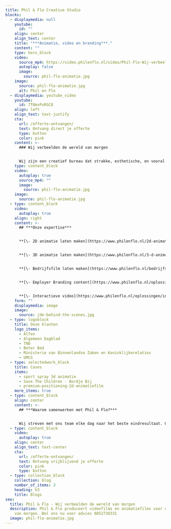 ```yaml
---
title: Phil & Flo Creative Studio
blocks:
  - displaymedia: null
    youtube:
      id: ""
    align: center
    align_text: center
    title: "***Animatie, video en branding***."
    content: ""
    type: hero_block
    video:
      source_mp4: https://video.philenflo.nl/video/Phil-Flo-Wij-verbeelden-de-wereld-van-morgen.mp4
      autoplay: false
      image:
        source: phil-flo-animatie.jpg
    image:
      source: phil-flo-animatie.jpg
      alt: Phil en Flo
  - displaymedia: youtube_video
    youtube:
      id: 7TOmvPxRGC8
    align: left
    align_text: text-justify
    cta:
      url: /offerte-ontvangen/
      text: Ontvang direct je offerte
      type: button
      color: pink
    content: >-
      ### Wij verbeelden de wereld van morgen


      Wij zijn een creatief bureau dat strakke, esthetische, en vooral mooie videofilms en animaties maakt. Op deze manier helpen wij onze klanten hun producten en diensten zo effectief mogelijk te vertalen voor hun publiek. We verbeelden de Wereld van Morgen. Om dit te bereiken zetten we onze creativiteit in voor sectoren die in onze ogen het verschil gaan maken.
    type: content_block
    video:
      autoplay: true
      source_mp4: ""
      image:
        source: phil-flo-animatie.jpg
    image:
      source: phil-flo-animatie.jpg
  - type: content_block
    video:
      autoplay: true
    align: right
    content: >-
      ## ***Onze expertise***


      **[\- 2D animatie laten maken](https://www.philenflo.nl/2d-animatie/)**


      **[\- 3D animatie laten maken](https://www.philenflo.nl/3-d-animatie-laten-maken/)**


      **[\- Bedrijfsfilm laten maken](https://www.philenflo.nl/bedrijfsfilm-laten-maken/)**


      **[\- Employer Branding content](https://www.philenflo.nl/oplossingen/employer-branding/)**


      **[\- Interactieve video](https://www.philenflo.nl/oplossingen/interactieve-video/)**
    form: ""
    displaymedia: image
    image:
      source: jde-behind-the-scenes.jpg
  - type: logoblock
    title: Onze klanten
    logo_items:
      - Alfen
      - Algemeen Dagblad
      - TNO
      - Beter Bed
      - Ministerie van Binnenlandse Zaken en Koninklijkerelaties
      - UMCG
  - type: selectedwork_block
    title: Cases
    items:
      - sport spray 3d animatie
      - Save The Children - Bordje Bij
      - premium-positioning-2d-animatiefilm
    more_items: true
  - type: content_block
    align: center
    content: >-
      ## ***Waarom samenwerken met Phil & Flo?***


      Wij streven met ons team elke dag naar het beste eindresultaat. Onze klanten beoordelen ons niet voor niets met 4,9 sterren van de 5. Dat komt door de hoge kwaliteit videofilms en animatiefilms die we produceren. Daarnaast is een goede samenwerking bij ons cruciaal voor het beste eindresultaat. Onze kennis van de branches zorg, onderwijs, duurzame energie, innovatieve tech en goede doelen is zeer groot. Daarom begrijpen wij jouw doelen en uitdagingen als geen ander. Wacht niet langer en bel ons voor vrijblijvend advies. **[085 - 2738331](tel:0852738331)**
  - type: content_block
    video:
      autoplay: true
    align: center
    align_text: text-center
    cta:
      url: /offerte-ontvangen/
      text: Ontvang vrijblijvend je offerte
      color: pink
      type: button
  - type: collection_block
    collection: blog
    number_of_items: 3
    heading: h3
    title: Blogs
seo:
  title: Phil & Flo · Wij verbeelden de wereld van morgen
  description: Phil & Flo produceert videofilms en animatiefilms voor de wereld
    van morgen. Bel ons nu voor advies 0852738331
  image: phil-flo-animatie.jpg
---
```

